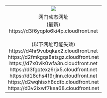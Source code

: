 ﻿<table>
  <tr></tr>
  <tr><td colspan=2 align=center><img src="https://d3f6yqplo6ki4p.cloudfront.net/Up/oGate.jpg" /></td></tr>
  <tr><td colspan=2 align=center>网门动态网址<br/>(最新)
<br>https://d3f6yqplo6ki4p.cloudfront.net
<br/><br/>(以下网址可能失效)
<br>https://d4hr9vubqkax2.cloudfront.net
<br>https://d2fmkgqs8atsgz.cloudfront.net
<br>https://d7x0vik0wfa3n.cloudfront.net
<br>https://d3fgqtexz6rjx5.cloudfront.net
<br>https://d18chs4f9rjlnn.cloudfront.net
<br>https://d2wqhisxh8cdtb.cloudfront.net
<br>https://d3v2ixwf7kea68.cloudfront.net
    </td>
  </tr>
</table>
